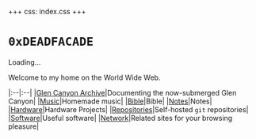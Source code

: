 +++
css: index.css
+++

# `0xDEADFACADE`

<html>

<div id="stellated-loading" class="outline">Loading...</div>
<p></p>
<div id="tracks"></div>

<script src="/static/js/microne.js"></script>
<script type="module" src="/static/js/index.js"></script>

</html>


Welcome to my home on the World Wide Web.

|:--|:--|
|[Glen Canyon Archive](glen)|Documenting the now-submerged Glen Canyon|
|[Music](music)|Homemade music|
|[Bible](bible)|Bible|
|[Notes](notes)|Notes|
|[Hardware](hardware)|Hardware Projects|
|[Repositories](git)|Self-hosted `git` repositories|
|[Software](software)|Useful software|
|[Network](network)|Related sites for your browsing pleasure|
